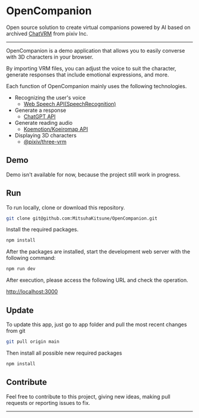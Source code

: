 # OpenCompanion

Open source solution to create virtual companions powered by AI based on archived [ChatVRM](https://github.com/pixiv/ChatVRM) from pixiv Inc.

---

OpenCompanion is a demo application that allows you to easily converse with 3D characters in your browser.

By importing VRM files, you can adjust the voice to suit the character, generate responses that include emotional expressions, and more.

Each function of OpenCompanion mainly uses the following technologies.

- Recognizing the user's voice
    - [Web Speech API(SpeechRecognition)](https://developer.mozilla.org/ja/docs/Web/API/SpeechRecognition)
- Generate a response
    - [ChatGPT API](https://platform.openai.com/docs/api-reference/chat)
- Generate reading audio
    - [Koemotion/Koeiromap API](https://koemotion.rinna.co.jp/)
- Displaying 3D characters
    - [@pixiv/three-vrm](https://github.com/pixiv/three-vrm)


## Demo

Demo isn't available for now, because the project still work in progress.

## Run
To run locally, clone or download this repository.

```bash
git clone git@github.com:MitsuhaKitsune/OpenCompanion.git
```

Install the required packages.
```bash
npm install
```

After the packages are installed, start the development web server with the following command:
```bash
npm run dev
```

After execution, please access the following URL and check the operation.

[http://localhost:3000](http://localhost:3000)

## Update

To update this app, just go to app folder and pull the most recent changes from git
```bash
git pull origin main
```

Then install all possible new required packages
```bash
npm install
```

## Contribute

Feel free to contribute to this project, giving new ideas, making pull requests or reporting issues to fix.

---
